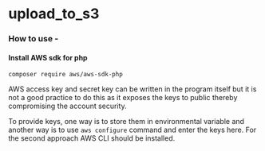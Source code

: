 # upload_to_s3
### How to use - 
#### Install AWS sdk for php
`composer require aws/aws-sdk-php`

AWS access key and secret key can be written in the program itself but it is not a good practice to do this as it exposes the keys to public thereby compromising the account security.

To provide keys, one way is to store them in environmental variable and another way is to use `aws configure` command and enter the keys here. For the second approach AWS CLI should be installed.

